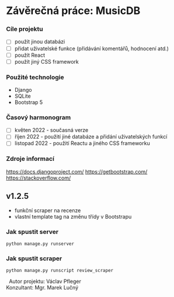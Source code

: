 # Závěrečná práce: MusicDB

### Cíle projektu
 - [ ] použít jinou databázi
 - [ ] přidat uživatelské funkce (přidávání komentářů, hodnocení atd.)
 - [ ] použít React
 - [ ] použít jiný CSS framework

### Použité technologie
 - Django
 - SQLite
 - Bootstrap 5

### Časový harmonogram
- [ ] květen 2022 - současná verze
- [ ] říjen 2022 - použití jiné databáze a přidání uživatelských funkcí
- [ ] listopad 2022 - použití Reactu a jiného CSS frameworku

### Zdroje informací
https://docs.djangoproject.com/
https://getbootstrap.com/
https://stackoverflow.com/


## v1.2.5

- funkční scraper na recenze
- vlastní template tag na změnu třídy v Bootstrapu


### Jak spustit server
```
python manage.py runserver
```

### Jak spustit scraper
```
python manage.py runscript review_scraper
```

&nbsp;
Autor projektu: Václav Pfleger<br/>Konzultant: Mgr. Marek Lučný
